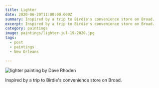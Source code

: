 ```yaml
---
title: Lighter
date: 2020-06-20T11:00:00.000Z
summary: Inspired by a trip to Birdie's convenience store on Broad.
excerpt: Inspired by a trip to Birdie's convenience store on Broad.
category: paintings
image: paintings/lighter-jul-19-2020.jpg
tags:
  - post 
  - paintings
  - New Orleans

---
```


![lighter painting by Dave Rhoden](/static/img/paintings/lighter-jul-19-2020.jpg "lighter painting by Dave Rhoden")

Inspired by a trip to Birdie's convenience store on Broad.